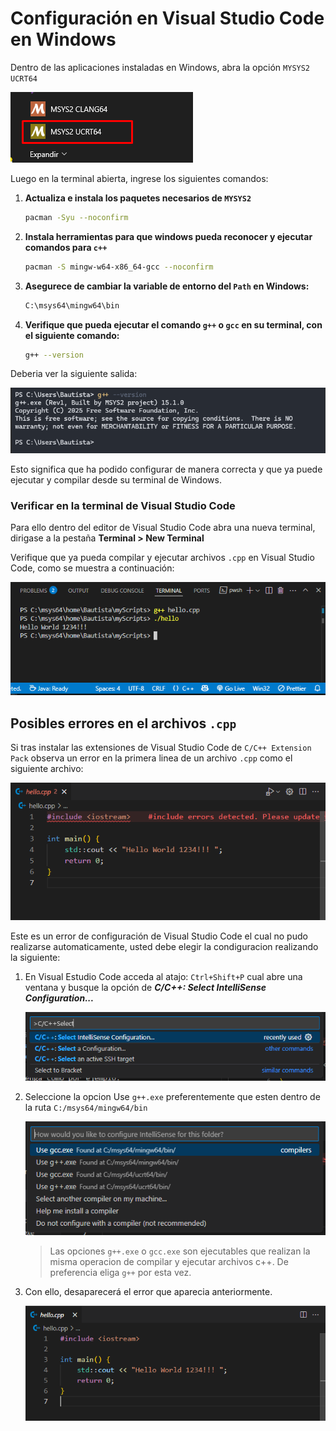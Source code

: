 # Configuración en Visual Studio Code en Windows

Dentro de las aplicaciones instaladas en Windows, abra la opción `MYSYS2 UCRT64` 

![alt-img][image1]

Luego en la terminal abierta, ingrese los siguientes comandos:
 
1. **Actualiza e instala los paquetes necesarios de `MYSYS2`** 

    ```bash
    pacman -Syu --noconfirm
    ```

2. **Instala herramientas para que windows pueda reconocer y ejecutar comandos para `c++`**
    ```bash
    pacman -S mingw-w64-x86_64-gcc --noconfirm
    ```

3. **Asegurece de cambiar la variable de entorno del `Path` en Windows:**
    ```bash
    C:\msys64\mingw64\bin
    ```

4. **Verifique que pueda ejecutar el comando `g++` o `gcc` en su terminal, con el siguiente comando:**
    ```bash
    g++ --version
    ```

Deberia ver la siguiente salida:

![alt-img][image2]

Esto significa que ha podido configurar de manera correcta y que ya puede ejecutar y compilar desde su terminal de Windows.

### Verificar en la terminal de Visual Studio Code

Para ello dentro del editor de Visual Studio Code abra una nueva terminal, dirigase a la pestaña **Terminal > New Terminal**

Verifique que ya pueda compilar y ejecutar archivos `.cpp` en Visual Studio Code, como se muestra a continuación:

![alt-img][image4]

## Posibles errores en el archivos `.cpp`
Si tras instalar las extensiones de Visual Studio Code de `C/C++ Extension Pack` observa un error en la primera linea de un archivo `.cpp` como el siguiente archivo:

![alt-img][image5]

Este es un error de configuración de Visual Studio Code el cual no pudo realizarse automaticamente, usted debe elegir la condiguracion realizando la siguiente:

1. En Visual Estudio Code acceda al atajo: `Ctrl+Shift+P` cual abre una ventana y busque la opción de ***C/C++: Select IntelliSense Configuration...***

    ![alt-img][image6]

2. Seleccione la opcion Use `g++.exe` preferentemente que esten dentro de la ruta `C:/msys64/mingw64/bin`
    
    ![alt-img][image7]

    > Las opciones `g++.exe` o `gcc.exe` son ejecutables que realizan la misma operacion de compilar y ejecutar archivos c++. De preferencia eliga `g++` por esta vez.

3. Con ello, desaparecerá el error que aparecia anteriormente.

    ![alt-img][image8]

<!-- References -->
[image1]: ./img/01.png "Logo Title Text 2"
[image2]: ./img/03.png "Logo Title Text 2"
[image4]: ./img/04.png "Logo Title Text 2"
[image5]: ./img/05.png "Logo Title Text 2"
[image6]: ./img/06.png "Logo Title Text 2"
[image7]: ./img/07.png "Logo Title Text 2"
[image8]: ./img/08.png "Logo Title Text 2"
